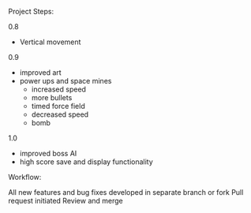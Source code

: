 Project Steps:

0.8
- Vertical movement

0.9
- improved art
- power ups and space mines
	- increased speed
	- more bullets
	- timed force field
	- decreased speed
	- bomb

1.0
- improved boss AI
- high score save and display functionality


Workflow:

All new features and bug fixes developed in separate branch or fork
Pull request initiated
Review and merge
